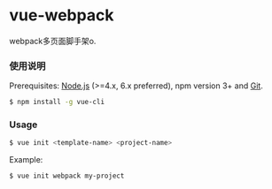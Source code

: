 # vue-webpack

webpack多页面脚手架o.

### 使用说明

Prerequisites: [Node.js](https://nodejs.org/en/) (>=4.x, 6.x preferred), npm version 3+ and [Git](https://git-scm.com/).

``` bash
$ npm install -g vue-cli
```

### Usage

``` bash
$ vue init <template-name> <project-name>
```

Example:

``` bash
$ vue init webpack my-project
```
